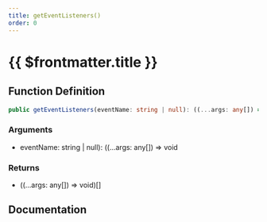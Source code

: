 ```yaml
---
title: getEventListeners()
order: 0
---
```


# {{ $frontmatter.title }}

## Function Definition

```ts
public getEventListeners(eventName: string | null): ((...args: any[]) => void)[];
```

### Arguments

* eventName: string | null): ((...args: any[]) =\> void

### Returns

* ((...args: any[]) =\> void)[]

## Documentation

<!--@include: ./parts/getEventListeners.md-->
